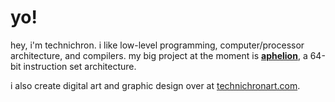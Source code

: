 # yo!

hey, i'm technichron. i like low-level programming, computer/processor architecture, and compilers. my big project at the moment is [**aphelion**](https://github.com/orbit-systems/aphelion), a 64-bit instruction set architecture. 

i also create digital art and graphic design over at [technichronart.com](https://www.technichronart.com/).
